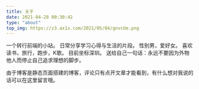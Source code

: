 ```yaml
---
title: 关于
date: 2021-04-28 00:30:42
type: "about"
top_img: https://z3.ax1x.com/2021/05/04/gnvcUe.png
---
```


一个转行前端的小站。
日常分享学习心得与生活的片段。
性别男，爱好女。
喜欢读书，旅行，跑步，K歌。
目前坐标深圳。
送给自己一句话：永远不要因为外物他人而停止自己追求理想的脚步。

由于博客是静态页面搭建的博客，评论只有点开文章才能看到，有什么想对我说的话可以在这里留言哦。

